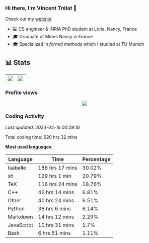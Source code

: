 ### Hi there, I'm Vincent Trélat 👋

Check out my [website](https://vtrelat.github.io)

-   💻 CS engineer & INRIA PhD student at Loria, Nancy, France
-   🎓 Graduate of Mines Nancy in France
-   🎓 Specialized in _formal methods_ which I studied at TU Munich

## 📊 **Stats**

| <img align="center" src="https://readme-stats.clckblog.space/api?username=VTrelat&show_icons=true&include_all_commits=true&theme=tokyonight&hide_border=true" /> | <img align="center" src="https://readme-stats.clckblog.space/api/top-langs/?username=VTrelat&layout=compact&theme=tokyonight&hide_border=true" /> |
| ---------------------------------------------------------------------------------------------------------------------------------------------------------------- | ------------------------------------------------------------------------------------------------------------------------------------------------- |

### Profile views

<p align="center">
 <img src="https://profile-counter.glitch.me/VTrelat/count.svg" />
</p>

<!--automations-->
### Coding Activity
_Last updated: 2024-04-16 00:29:18_

Total coding time: 620 hrs 32 mins

**Most used languages**:

| Language | Time | Percentage |
| ------------- | ------------- | ------------- |
| Isabelle | 186 hrs 17 mins | 30.02% |
| sh | 129 hrs 1 min | 20.79% |
| TeX | 116 hrs 24 mins | 18.76% |
| C++ | 42 hrs 14 mins | 6.81% |
| Other | 40 hrs 24 mins | 6.51% |
| Python | 38 hrs 6 mins | 6.14% |
| Markdown | 14 hrs 12 mins | 2.29% |
| JavaScript | 10 hrs 31 mins | 1.7% |
| Bash | 6 hrs 51 mins | 1.11% |

